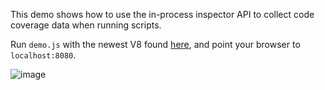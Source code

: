 This demo shows how to use the in-process inspector API to collect code coverage data when running scripts.

Run `demo.js` with the newest V8 found [here](https://github.com/v8/node/tree/vee-eight-lkgr), and point your browser
to `localhost:8080`.


![image](https://user-images.githubusercontent.com/39191/30725706-98571cda-9f81-11e7-8f92-967cae91409c.png)
